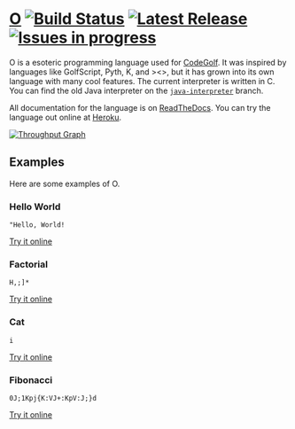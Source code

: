 # [O](http://jadonfowler.xyz/o) [![Build Status](https://travis-ci.org/phase/o.svg)](https://travis-ci.org/phase/o) [![Latest Release](https://img.shields.io/github/release/phase/o.svg?label=latest%20release)](https://github.com/phase/o/releases) [![Issues in progress](https://badge.waffle.io/phase/o.png?label=in%20progress&title=Issues%20In%20Progress)](https://waffle.io/phase/o)
O is a esoteric programming language used for [CodeGolf](http://codegolf.stackexchange.com). It was inspired by languages like GolfScript, Pyth, K, and ><>, but it has grown into its own language with many cool features. The current interpreter is written in C. You can find the old Java interpreter on the [`java-interpreter`](https://github.com/phase/o/tree/java-interpreter) branch.

All documentation for the language is on [ReadTheDocs](http://o.readthedocs.org). You can try the language out online at [Heroku](http://o-lang.herokuapp.com/).

[![Throughput Graph](https://graphs.waffle.io/phase/o/throughput.svg)](https://waffle.io/phase/o/metrics)

## Examples
Here are some examples of O. 

### Hello World

```
"Hello, World!
```
[Try it online](http://o-lang.herokuapp.com/link/IkhlbGxvLCUyMFdvcmxkIQ==/)

### Factorial

```
H,;]*
```
[Try it online](http://o-lang.herokuapp.com/link/SCw7XSo=/NQ==)

### Cat

```
i
```
[Try it online](http://o-lang.herokuapp.com/link/aQ==/VGhpcyUyMGlzJTIwYSUyMGNhdCUyMHByb2dyYW0h)

### Fibonacci

```
0J;1Kpj{K:VJ+:KpV:J;}d
```
[Try it online](http://o-lang.herokuapp.com/link/MEo7MUtwantLOlZKKzpLcFY6Sjt9ZA==/OA==)
